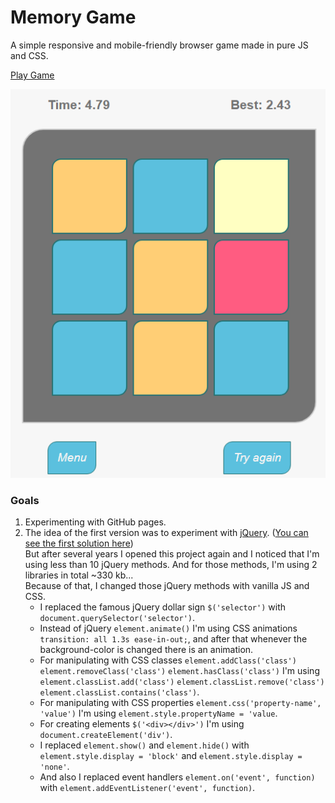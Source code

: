# Memory Game

A simple responsive and mobile-friendly browser game made in pure JS and CSS.

[Play Game](https://mtrajk.github.io/memory-game/)

![alt text](https://raw.githubusercontent.com/MTrajK/Memory-Game/master/img/game_screenshot.png "Memory game screenshot")

### Goals

1. Experimenting with GitHub pages.
2. The idea of the first version was to experiment with [jQuery](https://jquery.com/). ([You can see the first solution here](https://github.com/MTrajK/Memory-Game/tree/master/js/jQuery%20solution))\
    But after several years I opened this project again and I noticed that I'm using less than 10 jQuery methods. And for those methods, I'm using 2 libraries in total ~330 kb...\
    Because of that, I changed those jQuery methods with vanilla JS and CSS. 
    * I replaced the famous jQuery dollar sign `$('selector')` with `document.querySelector('selector')`.
    * Instead of jQuery `element.animate()` I'm using CSS animations `transition: all 1.3s ease-in-out;`, and after that whenever the background-color is changed there is an animation.
    * For manipulating with CSS classes `element.addClass('class')` `element.removeClass('class')` `element.hasClass('class')` I'm using `element.classList.add('class')` `element.classList.remove('class')` `element.classList.contains('class')`.
    * For manipulating with CSS properties `element.css('property-name', 'value')` I'm using `element.style.propertyName = 'value`.
    * For creating elements `$('<div></div>')` I'm using `document.createElement('div')`.
    * I replaced `element.show()` and `element.hide()` with `element.style.display = 'block'` and `element.style.display = 'none'`.
    * And also I replaced event handlers `element.on('event', function)` with `element.addEventListener('event', function)`.
